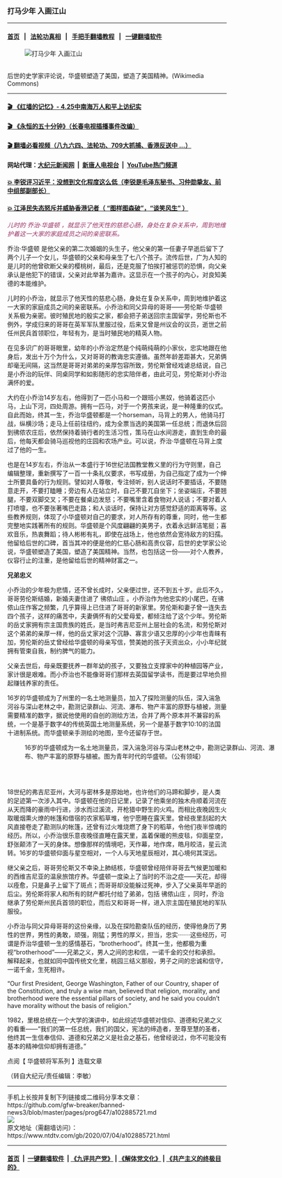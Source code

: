 ### 打马少年 入画江山
------------------------

#### [首页](https://github.com/gfw-breaker/banned-news3/blob/master/README.md) &nbsp;&nbsp;|&nbsp;&nbsp; [法轮功真相](https://github.com/begood0513/basic/blob/master/README.md)  &nbsp;&nbsp;|&nbsp;&nbsp; [手把手翻墙教程](https://github.com/gfw-breaker/guides/wiki)  &nbsp;&nbsp;|&nbsp;&nbsp; [一键翻墙软件](https://github.com/gfw-breaker/nogfw/blob/master/README.md)  



<div><div class="featured_image">
 <figure>
  <img alt="打马少年 入画江山" src="https://i.ntdtv.com/assets/uploads/2020/07/George_Washington_before_the_Battle_of_Trenton_by_John_Trumbull_at_The_Met-3-800x450.jpg"/>
 </figure><br/>
 <span class="caption">
  后世的史学家评论说，华盛顿塑造了美国，塑造了美国精神。(Wikimedia Commons)
 </span>
</div>
</div><hr/>

#### [ 🎬  《红墙的记忆》- 4.25中南海万人和平上访纪实](http://141.164.39.94:10000/videos/legend/425.html)

#### [ 🎬  《永恒的五十分钟》（长春电视插播事件改编） ](http://141.164.39.94:10000/videos/news/ComingForYou-2.html)

#### [ 🎬  翻墙必看视频（八九六四、法轮功、709大抓捕、香港反送中 ...）](https://github.com/gfw-breaker/links/blob/master/banned.md)

#### 网站代理：[大纪元新闻网](http://167.172.10.89:10080/gb/) &nbsp;|&nbsp; [新唐人电视台](http://167.172.10.89:8808/gb/) &nbsp;|&nbsp; [YouTube热门频道](http://158.247.203.241/youtube.html)

#### [ 💥 李锐评习近平：没想到文化程度这么低（李锐是毛泽东秘书、习仲勋挚友、前中组部副部长）](http://141.164.39.94:10000/videos/res/Communist/lirui-xi.html)

#### [ 💥 江泽民失态怒斥并威胁香港记者（ “图样图森破”，“谈笑风生” ）](http://141.164.39.94:10000/videos/res/realjzm/naive.html)

<div><div class="post_content" itemprop="articleBody">
 <p>
  <span style="color: #993366;">
   <em>
    儿时的
    <ok href="https://www.ntdtv.com/gb/乔治·华盛顿.htm">
     乔治·华盛顿
    </ok>
    ，就显示了他天性的慈悲心肠，身处在复杂关系中，周到地维护着这一大家的家庭成员之间的亲密联系。
   </em>
  </span>
 </p>
 <p>
  <ok href="https://www.ntdtv.com/gb/乔治·华盛顿.htm">
   乔治·华盛顿
  </ok>
  是他父亲的第二次婚姻的头生子，他父亲的第一任妻子早逝后留下了两个儿子一个女儿，华盛顿的父亲和母亲生了七八个孩子。流传后世，广为人知的是儿时的他曾砍断父亲的樱桃树，最后，还是克服了怕挨打被惩罚的恐惧，向父亲承认是他犯下的错误，父亲对此举甚为嘉许。这显示在一个孩子的内心，对良知美德的本能维护。
 </p>
 <p>
  儿时的小乔治，就显示了他天性的慈悲心肠，身处在复杂关系中，周到地维护着这一大家的家庭成员之间的亲密联系。小乔治和同父异母的哥哥——劳伦斯·华盛顿关系极为亲密。彼时殖民地的殷实之家，都会把子弟送回宗主国留学，劳伦斯也不例外，学成归来的哥哥在英军军队里服过役，后来又曾是州议会的议员，逝世之前任州民兵首领职位，年轻有为，是当时殖民地的精英人物。
 </p>
 <p>
  在见多识广的哥哥眼里，幼年的小乔治定然是个纯萌纯萌的小家伙，忠实地跟在他身后，发出十万个为什么，又对哥哥的教诲忠实遵循。虽然年龄差距甚大，兄弟俩却毫无间隔，这当然是哥哥对弟弟的亲厚包容所致，劳伦斯曾经戏谑总结说，自己是小乔治的玩伴、同桌同学和如影随形的忠实陪伴者，由此可见，劳伦斯对小乔治满怀的爱。
 </p>
 <p>
  大约在小乔治14岁左右，他得到了一匹小马和一个跟班小黑奴，他骑着这匹小马，上山下河，四处周游。拥有一匹马，对于一个男孩来说，是一种隆重的仪式。自此而始，终其一生，乔治华盛顿都是一个horseman，马背上的男人，他骑马打战，纵横沙场；走马上任前往纽约，成为全票当选的美国第一任总统；而退休后回到彿侬农庄后，依然保持着骑行者的生活习性，策马在山水间游走，直到生命的最后，他每天都会骑马巡视他的庄园和农场产业。可以说，乔治·华盛顿在马背上度过了他的一生。
 </p>
 <p>
  也是在14岁左右，乔治从一本盛行于16世纪法国教堂教义里的行为守则里，自己编辑整理，重新撰写了一百一十条礼仪要求，书写成册，为自己指定了成为一个绅士所要具备的行为规则。譬如对人尊敬，专注倾听，别人说话时不要插话，不要随意走开，不要打瞌睡；旁边有人在站立时，自己不要兀自坐下；坐姿端庄，不要翘腿，不要双脚交叉；不要在餐桌边发怒；不要嘴里含着食物对人说话；不要对着人打喷嚏，也不要张著嘴巴走路；和人谈话时，保持让对方感觉舒适的距离等等。这些教养规则，体现了小华盛顿对自己的要求，对人所存有的尊重，同时，他一生都完整地实践著所有的规则。华盛顿是个风度翩翩的美男子，衣着永远鲜洁笔挺；喜欢音乐，热衷舞蹈；待人彬彬有礼，即使在战场上，他也依然会宽待敌方的妇孺。他留给后世的口碑，首当其冲的便是他的仁慈心肠和高贵仪容，后世的史学家公论说，华盛顿塑造了美国，塑造了美国精神。当然，也包括这一份——对个人教养，仪容行止的注重，是他留给后世的精神财富之一。
 </p>
 <p>
  <strong>
   兄弟忠义
  </strong>
 </p>
 <p>
  小乔治的少年极为悲情，还不曾长成时，父亲便过世，还不到五十岁。此后不久，哥哥劳伦斯结婚，新婚夫妻住进了
  <ok href="https://www.ntdtv.com/gb/彿侬山庄.htm">
   彿侬山庄
  </ok>
  。小乔治作为他忠实的小尾巴，在彿侬山庄作客之频繁，几乎算得上已住进了哥哥的新家里。劳伦斯和妻子曾一连失去四个孩子，这样的痛苦中，夫妻俩怀有的父爱母爱，都倾注给了这个少年。劳伦斯的岳丈家拥有宗主国贵族的姓氏，是当时弗吉尼亚州上层社会的名流，和劳伦斯对这个弟弟的亲厚一样，他的岳丈家对这个沉静、寡言少语又忠厚的小少年也青睐有加，劳伦斯的岳丈曾经给华盛顿的母亲写信，赞美她的孩子天资出众，小小年纪就拥有管束自我，制约脾气的能力。
 </p>
 <p>
  父亲去世后，母亲既要抚养一群年幼的孩子，又要独立支撑家中的种植园等产业，家计很是艰难。而小乔治也不能像哥哥们那样去英国留学读书，而是要过早地负担起赚钱养家的责任。
 </p>
 <p>
  16岁的华盛顿成为了州里的一名土地测量员，加入了探险测量的队伍，深入湍急河谷与深山老林之中，勘测记录群山、河流、瀑布、物产丰富的原野与植被，测量需要精准的数字，据说他使用的自创的测绘方法，合并了两个原本并不兼容的系统，一个是基于数字4的传统英国土地测量系统，另一个是基于数字10:10的法国十进制系统。而华盛顿亲手测绘的地图，至今还留存于世。
 </p>
 <figure class="wp-caption alignnone" id="attachment_102885725" style="width: 600px">
  <img alt="" class="size-medium wp-image-102885725" src="https://i.ntdtv.com/assets/uploads/2020/07/Young_George_Washington-600x693.jpg">
   <br/><figcaption class="wp-caption-text">
    16岁的华盛顿成为一名土地测量员，深入湍急河谷与深山老林之中，勘测记录群山、河流、瀑布、物产丰富的原野与植被。图为青年时代的华盛顿。（公有领域）
   </figcaption><br/>
  </img>
 </figure><br/>
 <p>
  18世纪的弗吉尼亚州，大河与密林多是原始地，也许他们的马蹄和脚步，是人类的足迹第一次涉入其中。华盛顿在他的日记里，记录了他乘坐的独木舟顺着河流在从天而降的豪雨中行进，涉水而过溪流，开枪猎中野生的火鸡。而相比夜晚因生火取暖烟熏火燎的帐篷和借宿的农家稻草堆，他宁愿睡在露天里。曾经夜里刮起的大风直接卷走了勘测队的帐篷，还曾有过火堆烧燃了身下的稻草，令他们夜半惊魂的经历。所以，小乔治很乐意夜晚径直睡在露天里，盖着保暖的熊皮毯，仰面星空，舒张颠沛了一天的身体。想像那样的情境吧，天作幕，地作席，皓月皎洁，星云流转。16岁的华盛顿仰面与星空相对，一个人与天地星辰相对，其心境何其深远。
 </p>
 <p>
  继父亲之后，哥哥劳伦斯又不幸染上肺结核，华盛顿曾经陪伴哥哥去气候更加暖和的西维吉尼亚的温泉旅馆疗养。华盛顿一度染上了当时的不治之症——天花，却得以痊愈，只是鼻子上留下了斑点；而哥哥却没能躲过死神，步入了父亲英年早逝的后尘。劳伦斯将家人和所有的财产都托付给了弟弟，包括
  <ok href="https://www.ntdtv.com/gb/彿侬山庄.htm">
   彿侬山庄
  </ok>
  ，同时，乔治继承了劳伦斯州民兵首领的职位，而后又和哥哥一样，进入宗主国在殖民地的军队服役。
 </p>
 <p>
  小乔治与同父异母哥哥的这份亲缘，以及在探险勘查队伍的经历，使得他身历了男性的世界，男性的勇敢，顽强，刚猛；男性的厚义，担当，忠实⋯⋯这些经历，可谓是乔治华盛顿一生的感情基石，“brotherhood”。终其一生，他都极为重视“brotherhood”——兄弟之义，男人之间的忠和信，一诺千金的交付和承担。 解释起来，也就如同中国传统文化里，桃园三结义那般，男子之间的忠诚和信守，一诺千金，生死相许。
 </p>
 <p>
  “Our first President, George Washington, Father of our Country, shaper of the Constitution, and truly a wise man, believed that religion, morality, and brotherhood were the essential pillars of society, and he said you couldn’t have morality without the basis of religion.”
 </p>
 <p>
  1982，里根总统在一个大学的演讲中，如此综述华盛顿对信仰、道德和兄弟之义的看重——“我们的第一任总统，我们的国父，宪法的缔造者，至尊至慧的圣者，他终其一生信奉信仰、道德和兄弟之义是社会之基石，他曾经说过，你不可能没有基本的精神信仰却拥有道德。”
 </p>
 <p>
  点阅【
  <ok href="https://www.ntdtv.com/gb/%E8%8F%AF%E7%9B%9B%E9%A0%93%E5%B0%87%E8%BB%8D%E7%B3%BB%E5%88%97.htm">
   华盛顿将军系列
  </ok>
  】连载文章
 </p>
 <p>
  （转自大纪元/责任编辑：李敏）
 </p>
 <div class="single_ad">
 </div>
</div>
</div>
<hr/>
手机上长按并复制下列链接或二维码分享本文章：<br/>
https://github.com/gfw-breaker/banned-news3/blob/master/pages/prog647/a102885721.md <br/>
<a href='https://github.com/gfw-breaker/banned-news3/blob/master/pages/prog647/a102885721.md'><img src='https://github.com/gfw-breaker/banned-news3/blob/master/pages/prog647/a102885721.md.png'/></a> <br/>
原文地址（需翻墙访问）：https://www.ntdtv.com/gb/2020/07/04/a102885721.html


------------------------
#### [首页](https://github.com/gfw-breaker/banned-news3/blob/master/README.md) &nbsp;|&nbsp; [一键翻墙软件](https://github.com/gfw-breaker/nogfw/blob/master/README.md) &nbsp;| [《九评共产党》](https://github.com/gfw-breaker/9ping.md/blob/master/README.md#九评之一评共产党是什么) | [《解体党文化》](https://github.com/gfw-breaker/jtdwh.md/blob/master/README.md) | [《共产主义的终极目的》](https://github.com/gfw-breaker/gczydzjmd.md/blob/master/README.md)


<img src='http://gfw-breaker.win/banned-news3/pages/prog647/a102885721.md' width='0px' height='0px'/>